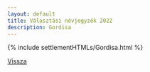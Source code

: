 ```yaml
---
layout: default
title: Választási névjegyzék 2022
description: Gordisa
---
```


{% include settlementHTMLs/Gordisa.html %}

[Vissza](../)